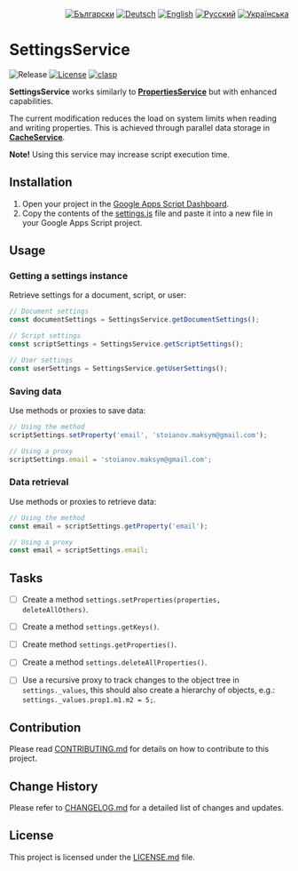 <div id="locales" align="right">
  <a href="../bg/README.md"><img src="https://img.shields.io/badge/BG-grey?style=flat" alt="Български"></a>
  <a href="../de/README.md"><img src="https://img.shields.io/badge/DE-grey?style=flat" alt="Deutsch"></a>
  <a href="../en/README.md"><img src="https://img.shields.io/badge/EN-blue?style=flat" alt="English"></a>
  <a href="../ru/README.md"><img src="https://img.shields.io/badge/RU-grey?style=flat" alt="Русский"></a>
  <a href="../uk/README.md"><img src="https://img.shields.io/badge/UK-grey?style=flat" alt="Українська"></a>
</div>


# SettingsService

<div id="badges" align="left">
  <img src="https://img.shields.io/github/v/release/MaksymStoianov/SettingsService" alt="Release">
  <a href="LICENSE.md"><img src="https://img.shields.io/github/license/MaksymStoianov/SettingsService" alt="License"></a>
  <a href="https://github.com/google/clasp"><img src="https://img.shields.io/badge/built%20with-clasp-4285f4.svg" alt="clasp"></a>
</div>

**SettingsService** works similarly to [**PropertiesService**](https://developers.google.com/apps-script/reference/properties) but with enhanced capabilities.

The current modification reduces the load on system limits when reading and writing properties.
This is achieved through parallel data storage in [**CacheService**](https://developers.google.com/apps-script/reference/cache).

__Note!__ Using this service may increase script execution time.


## Installation

1. Open your project in the [Google Apps Script Dashboard](https://script.google.com/).
2. Copy the contents of the [settings.js](../../src/settings.js) file and paste it into a new file in your Google Apps Script project.


## Usage

### Getting a settings instance

Retrieve settings for a document, script, or user:

```javascript
// Document settings
const documentSettings = SettingsService.getDocumentSettings();

// Script settings
const scriptSettings = SettingsService.getScriptSettings();

// User settings
const userSettings = SettingsService.getUserSettings();
```

### Saving data

Use methods or proxies to save data:

```javascript
// Using the method
scriptSettings.setProperty('email', 'stoianov.maksym@gmail.com');

// Using a proxy
scriptSettings.email = 'stoianov.maksym@gmail.com';
```

### Data retrieval

Use methods or proxies to retrieve data:

```javascript
// Using the method
const email = scriptSettings.getProperty('email');

// Using a proxy
const email = scriptSettings.email;
```


## Tasks

- [ ] Create a method `settings.setProperties(properties, deleteAllOthers)`.
- [ ] Create a method `settings.getKeys()`.
- [ ] Create method `settings.getProperties()`.
- [ ] Create a method `settings.deleteAllProperties()`.
- [ ] Use a recursive proxy to track changes to the object tree in `settings._values`, this should also create a hierarchy of objects, e.g.: `settings._values.prop1.m1.m2 = 5;`.


## Contribution

Please read [CONTRIBUTING.md](CONTRIBUTING.md) for details on how to contribute to this project.


## Change History

Please refer to [CHANGELOG.md](CHANGELOG.md) for a detailed list of changes and updates.


## License

This project is licensed under the [LICENSE.md](LICENSE.md) file.